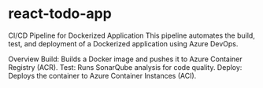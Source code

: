 # react-todo-app

CI/CD Pipeline for Dockerized Application
This pipeline automates the build, test, and deployment of a Dockerized application using Azure DevOps.

Overview
Build: Builds a Docker image and pushes it to Azure Container Registry (ACR).
Test: Runs SonarQube analysis for code quality.
Deploy: Deploys the container to Azure Container Instances (ACI).
